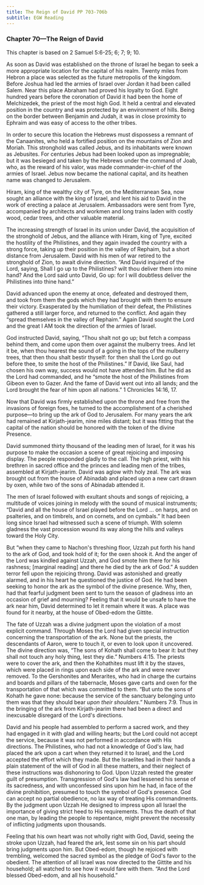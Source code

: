 ```yaml
---
title: The Reign of David PP 703-706b
subtitle: EGW Reading
---
```


### Chapter 70—The Reign of David

This chapter is based on 2 Samuel 5:6-25; 6; 7; 9; 10.

As soon as David was established on the throne of Israel he began to seek a more appropriate location for the capital of his realm. Twenty miles from Hebron a place was selected as the future metropolis of the kingdom. Before Joshua had led the armies of Israel over Jordan it had been called Salem. Near this place Abraham had proved his loyalty to God. Eight hundred years before the coronation of David it had been the home of Melchizedek, the priest of the most high God. It held a central and elevated position in the country and was protected by an environment of hills. Being on the border between Benjamin and Judah, it was in close proximity to Ephraim and was easy of access to the other tribes.

In order to secure this location the Hebrews must dispossess a remnant of the Canaanites, who held a fortified position on the mountains of Zion and Moriah. This stronghold was called Jebus, and its inhabitants were known as Jebusites. For centuries Jebus had been looked upon as impregnable; but it was besieged and taken by the Hebrews under the command of Joab, who, as the reward of his valor, was made commander-in-chief of the armies of Israel. Jebus now became the national capital, and its heathen name was changed to Jerusalem.

Hiram, king of the wealthy city of Tyre, on the Mediterranean Sea, now sought an alliance with the king of Israel, and lent his aid to David in the work of erecting a palace at Jerusalem. Ambassadors were sent from Tyre, accompanied by architects and workmen and long trains laden with costly wood, cedar trees, and other valuable material.

The increasing strength of Israel in its union under David, the acquisition of the stronghold of Jebus, and the alliance with Hiram, king of Tyre, excited the hostility of the Philistines, and they again invaded the country with a strong force, taking up their position in the valley of Rephaim, but a short distance from Jerusalem. David with his men of war retired to the stronghold of Zion, to await divine direction. “And David inquired of the Lord, saying, Shall I go up to the Philistines? wilt thou deliver them into mine hand? And the Lord said unto David, Go up: for I will doubtless deliver the Philistines into thine hand.”

David advanced upon the enemy at once, defeated and destroyed them, and took from them the gods which they had brought with them to ensure their victory. Exasperated by the humiliation of their defeat, the Philistines gathered a still larger force, and returned to the conflict. And again they “spread themselves in the valley of Rephaim.” Again David sought the Lord and the great I AM took the direction of the armies of Israel.

God instructed David, saying, “Thou shalt not go up; but fetch a compass behind them, and come upon them over against the mulberry trees. And let it be, when thou hearest the sound of a going in the tops of the mulberry trees, that then thou shalt bestir thyself: for then shall the Lord go out before thee, to smite the host of the Philistines.” If David, like Saul, had chosen his own way, success would not have attended him. But he did as the Lord had commanded, and he “smote the host of the Philistines from Gibeon even to Gazer. And the fame of David went out into all lands; and the Lord brought the fear of him upon all nations.” 1 Chronicles 14:16, 17.

Now that David was firmly established upon the throne and free from the invasions of foreign foes, he turned to the accomplishment of a cherished purpose—to bring up the ark of God to Jerusalem. For many years the ark had remained at Kirjath-jearim, nine miles distant; but it was fitting that the capital of the nation should be honored with the token of the divine Presence.

David summoned thirty thousand of the leading men of Israel, for it was his purpose to make the occasion a scene of great rejoicing and imposing display. The people responded gladly to the call. The high priest, with his brethren in sacred office and the princes and leading men of the tribes, assembled at Kirjath-jearim. David was aglow with holy zeal. The ark was brought out from the house of Abinadab and placed upon a new cart drawn by oxen, while two of the sons of Abinadab attended it.

The men of Israel followed with exultant shouts and songs of rejoicing, a multitude of voices joining in melody with the sound of musical instruments; “David and all the house of Israel played before the Lord ... on harps, and on psalteries, and on timbrels, and on cornets, and on cymbals.” It had been long since Israel had witnessed such a scene of triumph. With solemn gladness the vast procession wound its way along the hills and valleys toward the Holy City.

But “when they came to Nachon's threshing floor, Uzzah put forth his hand to the ark of God, and took hold of it; for the oxen shook it. And the anger of the Lord was kindled against Uzzah, and God smote him there for his rashness; \[marginal reading\] and there he died by the ark of God.” A sudden terror fell upon the rejoicing throng. David was astonished and greatly alarmed, and in his heart he questioned the justice of God. He had been seeking to honor the ark as the symbol of the divine presence. Why, then, had that fearful judgment been sent to turn the season of gladness into an occasion of grief and mourning? Feeling that it would be unsafe to have the ark near him, David determined to let it remain where it was. A place was found for it nearby, at the house of Obed-edom the Gittite.

The fate of Uzzah was a divine judgment upon the violation of a most explicit command. Through Moses the Lord had given special instruction concerning the transportation of the ark. None but the priests, the descendants of Aaron, were to touch it, or even to look upon it uncovered. The divine direction was, “The sons of Kohath shall come to bear it: but they shall not touch any holy thing, lest they die.” Numbers 4:15. The priests were to cover the ark, and then the Kohathites must lift it by the staves, which were placed in rings upon each side of the ark and were never removed. To the Gershonites and Merarites, who had in charge the curtains and boards and pillars of the tabernacle, Moses gave carts and oxen for the transportation of that which was committed to them. “But unto the sons of Kohath he gave none: because the service of the sanctuary belonging unto them was that they should bear _upon their shoulders_.” Numbers 7:9. Thus in the bringing of the ark from Kirjath-jearim there had been a direct and inexcusable disregard of the Lord's directions.

David and his people had assembled to perform a sacred work, and they had engaged in it with glad and willing hearts; but the Lord could not accept the service, because it was not performed in accordance with His directions. The Philistines, who had not a knowledge of God's law, had placed the ark upon a cart when they returned it to Israel, and the Lord accepted the effort which they made. But the Israelites had in their hands a plain statement of the will of God in all these matters, and their neglect of these instructions was dishonoring to God. Upon Uzzah rested the greater guilt of presumption. Transgression of God's law had lessened his sense of its sacredness, and with unconfessed sins upon him he had, in face of the divine prohibition, presumed to touch the symbol of God's presence. God can accept no partial obedience, no lax way of treating His commandments. By the judgment upon Uzzah He designed to impress upon all Israel the importance of giving strict heed to His requirements. Thus the death of that one man, by leading the people to repentance, might prevent the necessity of inflicting judgments upon thousands.

Feeling that his own heart was not wholly right with God, David, seeing the stroke upon Uzzah, had feared the ark, lest some sin on his part should bring judgments upon him. But Obed-edom, though he rejoiced with trembling, welcomed the sacred symbol as the pledge of God's favor to the obedient. The attention of all Israel was now directed to the Gittite and his household; all watched to see how it would fare with them. “And the Lord blessed Obed-edom, and all his household.”
